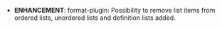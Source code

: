 - **ENHANCEMENT**: format-plugin: Possibility to remove list items from ordered lists, unordered lists and definition lists added.